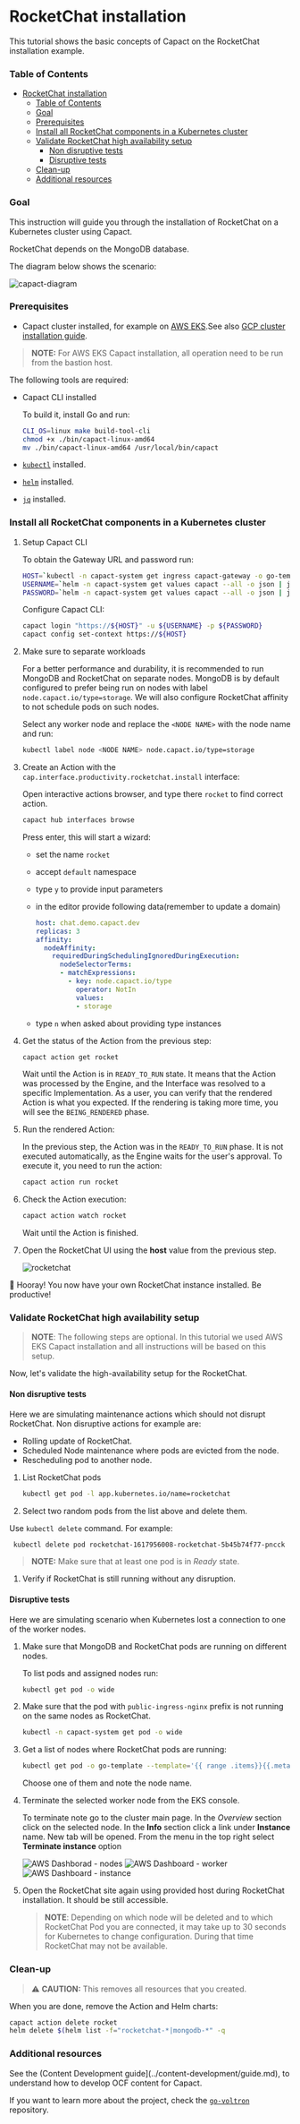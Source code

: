 # RocketChat installation

This tutorial shows the basic concepts of Capact on the RocketChat installation example.

###  Table of Contents

<!-- toc -->

- [RocketChat installation](#rocketchat-installation)
    - [Table of Contents](#table-of-contents)
    - [Goal](#goal)
    - [Prerequisites](#prerequisites)
    - [Install all RocketChat components in a Kubernetes cluster](#install-all-rocketchat-components-in-a-kubernetes-cluster)
    - [Validate RocketChat high availability setup](#validate-rocketchat-high-availability-setup)
      - [Non disruptive tests](#non-disruptive-tests)
      - [Disruptive tests](#disruptive-tests)
    - [Clean-up](#clean-up)
    - [Additional resources](#additional-resources)

<!-- tocstop -->

### Goal

This instruction will guide you through the installation of RocketChat on a Kubernetes cluster using Capact. 

RocketChat depends on the MongoDB database.

The diagram below shows the scenario:

![capact-diagram](./assets/capact-diagram.svg)

###  Prerequisites

* Capact cluster installed, for example on [AWS EKS](../installation/aws-eks.md).See also [GCP cluster installation guide](../installation/gcp-gke.md).

> **NOTE:** For AWS EKS Capact installation, all operation need to be run from the bastion host.

The following tools are required:

* Capact CLI installed

  To build it, install Go and run:

  ```bash
  CLI_OS=linux make build-tool-cli
  chmod +x ./bin/capact-linux-amd64
  mv ./bin/capact-linux-amd64 /usr/local/bin/capact
  ```

* [`kubectl`](https://kubernetes.io/docs/tasks/tools/install-kubectl/) installed.
* [`helm`](https://helm.sh/docs/intro/install/) installed.
* [`jq`](https://stedolan.github.io/jq/) installed.

### Install all RocketChat components in a Kubernetes cluster


1. Setup Capact CLI

    To obtain the Gateway URL and password run:
    
    ```bash
    HOST=`kubectl -n capact-system get ingress capact-gateway -o go-template --template="{{ (index .spec.rules 0).host }}"`
    USERNAME=`helm -n capact-system get values capact --all -o json | jq .global.gateway.auth.username -r`
    PASSWORD=`helm -n capact-system get values capact --all -o json | jq .global.gateway.auth.password -r`
    ```

    Configure Capact CLI:

    ```bash
    capact login "https://${HOST}" -u ${USERNAME} -p ${PASSWORD}
    capact config set-context https://${HOST}
    ```

1. Make sure to separate workloads

   For a better performance and durability, it is recommended to run MongoDB and RocketChat on separate nodes. MongoDB is by default configured to prefer being run on nodes with label `node.capact.io/type=storage`. We will also configure RocketChat affinity to not schedule pods on such nodes.

   Select any worker node and replace the `<NODE NAME>` with the node name and run:

   ```bash
   kubectl label node <NODE NAME> node.capact.io/type=storage
   ```
   
1. Create an Action with the `cap.interface.productivity.rocketchat.install` interface:

    Open interactive actions browser, and type there `rocket` to find correct action.

    ```bash
    capact hub interfaces browse
    ```

    Press enter, this will start a wizard:

    * set the name `rocket`
    * accept `default` namespace
    * type `y` to provide input parameters
    * in the editor provide following data(remember to update a domain)

      ```yaml
      host: chat.demo.capact.dev
      replicas: 3
      affinity:
        nodeAffinity:
          requiredDuringSchedulingIgnoredDuringExecution:
            nodeSelectorTerms:
            - matchExpressions:
              - key: node.capact.io/type
                operator: NotIn
                values:
                - storage
      ```
    * type `n` when asked about providing type instances

1. Get the status of the Action from the previous step:

   ```bash
   capact action get rocket
   ```

   Wait until the Action is in `READY_TO_RUN` state. It means that the Action was processed by the Engine, and the Interface was resolved to a specific Implementation. As a user, you can verify that the rendered Action is what you expected. If the rendering is taking more time, you will see the `BEING_RENDERED` phase.

1. Run the rendered Action:

   In the previous step, the Action was in the `READY_TO_RUN` phase. It is not executed automatically, as the Engine waits for the user's approval. To execute it, you need to run the action:

   ```bash
   capact action run rocket
   ```

1. Check the Action execution:
    
   ```bash
   capact action watch rocket
   ```

   Wait until the Action is finished.

1. Open the RocketChat UI using the **host** value from the previous step.

    ![rocketchat](./assets/rocket-chat.png)

🎉 Hooray! You now have your own RocketChat instance installed. Be productive!

### Validate RocketChat high availability setup

> **NOTE**: The following steps are optional. In this tutorial we used AWS EKS Capact installation and all instructions will be based on this setup.

Now, let's validate the high-availability setup for the RocketChat.

#### Non disruptive tests

Here we are simulating maintenance actions which should not disrupt RocketChat. Non disruptive actions for example are:

* Rolling update of RocketChat.
* Scheduled Node maintenance where pods are evicted from the node.
* Rescheduling pod to another node.

1. List RocketChat pods

   ```bash
   kubectl get pod -l app.kubernetes.io/name=rocketchat
   ```

1. Select two random pods from the list above and delete them.

  Use `kubectl delete` command. For example:
  
  ```bash
   kubectl delete pod rocketchat-1617956008-rocketchat-5b45b74f77-pncck
   ```

   > **NOTE:** Make sure that at least one pod is in *Ready* state.

1. Verify if RocketChat is still running without any disruption.

#### Disruptive tests

Here we are simulating scenario when Kubernetes lost a connection to one of the worker nodes.

1. Make sure that MongoDB and RocketChat pods are running on different nodes.

   To list pods and assigned nodes run:

   ```bash
   kubectl get pod -o wide
   ```

1. Make sure that the pod with `public-ingress-nginx` prefix is not running on the same nodes as RocketChat.

   ```bash
   kubectl -n capact-system get pod -o wide
   ```

1. Get a list of nodes where RocketChat pods are running:

   ```bash
   kubectl get pod -o go-template --template='{{ range .items}}{{.metadata.name}} - {{ .spec.nodeName }}{{"\n"}}{{end}}'
   ```

    Choose one of them and note the node name.

1. Terminate the selected worker node from the EKS console.

   To terminate note go to the cluster main page. In the *Overview* section click on the selected node. In the **Info** section click a link under **Instance** name. New tab will be opened. From the menu in the top right select **Terminate instance** option

   ![AWS Dashborad - nodes](./assets/nodes.png)
   ![AWS Dashboard - worker](./assets/worker.png)
   ![AWS Dashboard - instance](./assets/instance.png)
   
1.  Open the RocketChat site again using provided host during RocketChat installation. It should be still accessible.

    > **NOTE**: Depending on which node will be deleted and to which RocketChat Pod you are connected, it may take up to 30 seconds for Kubernetes to change configuration. During that time RocketChat may not be available.


### Clean-up 

>⚠️ **CAUTION:** This removes all resources that you created.

When you are done, remove the Action and Helm charts:

```bash
capact action delete rocket
helm delete $(helm list -f="rocketchat-*|mongodb-*" -q
```

###  Additional resources

See the (Content Development guide](../content-development/guide.md), to understand how to develop OCF content for Capact.

If you want to learn more about the project, check the [`go-voltron`](https://github.com/Project-Voltron/go-voltron) repository.


